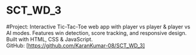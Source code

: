 # SCT_WD_3
#Project: Interactive Tic-Tac-Toe web app with player vs player &amp; player vs AI modes. Features win detection, score tracking, and responsive design. Built with HTML, CSS &amp; JavaScript.  
GitHub: [https://github.com/KaranKumar-08/SCT_WD_3]
